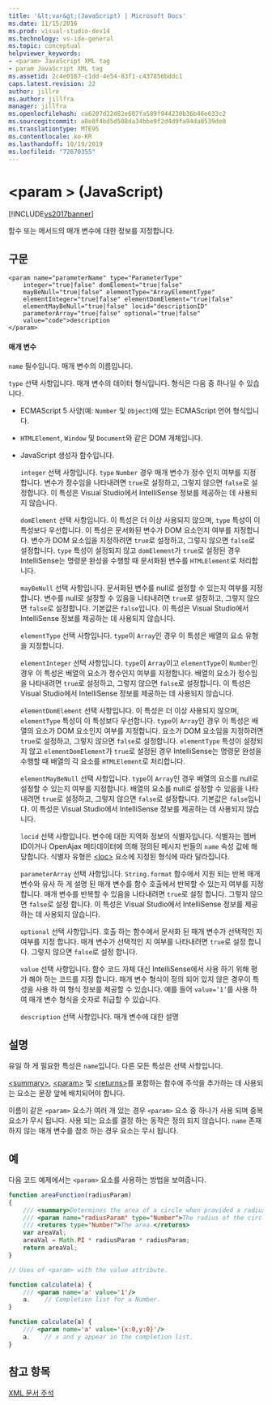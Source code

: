 ```yaml
---
title: '&lt;var&gt;(JavaScript) | Microsoft Docs'
ms.date: 11/15/2016
ms.prod: visual-studio-dev14
ms.technology: vs-ide-general
ms.topic: conceptual
helpviewer_keywords:
- <param> JavaScript XML tag
- param JavaScript XML tag
ms.assetid: 2c4e0167-c1dd-4e54-83f1-c437856bddc1
caps.latest.revision: 22
author: jillre
ms.author: jillfra
manager: jillfra
ms.openlocfilehash: ca6207d22d82e607fa589f944230b36b46e633c2
ms.sourcegitcommit: a8e8f4bd5d508da34bbe9f2d4d9fa94da0539de0
ms.translationtype: MTE95
ms.contentlocale: ko-KR
ms.lasthandoff: 10/19/2019
ms.locfileid: "72670355"
---
```

# <a name="ltparamgt-javascript"></a>&lt;param &gt; (JavaScript)
[!INCLUDE[vs2017banner](../includes/vs2017banner.md)]

함수 또는 메서드의 매개 변수에 대한 정보를 지정합니다.

## <a name="syntax"></a>구문

```
<param name="parameterName" type="ParameterType"
    integer="true|false" domElement="true|false"
    mayBeNull="true|false" elementType="ArrayElementType"
    elementInteger="true|false" elementDomElement="true|false"
    elementMayBeNull="true|false" locid="descriptionID"
    parameterArray="true|false" optional="true|false"
    value="code">description
</param>
```

#### <a name="parameters"></a>매개 변수
 `name` 필수입니다. 매개 변수의 이름입니다.

 `type` 선택 사항입니다. 매개 변수의 데이터 형식입니다. 형식은 다음 중 하나일 수 있습니다.

- ECMAScript 5 사양(예: `Number` 및 `Object`)에 있는 ECMAScript 언어 형식입니다.

- `HTMLElement`, `Window` 및 `Document`와 같은 DOM 개체입니다.

- JavaScript 생성자 함수입니다.

  `integer` 선택 사항입니다. `type` `Number` 경우 매개 변수가 정수 인지 여부를 지정 합니다. 변수가 정수임을 나타내려면 `true`로 설정하고, 그렇지 않으면 `false`로 설정합니다. 이 특성은 Visual Studio에서 IntelliSense 정보를 제공하는 데 사용되지 않습니다.

  `domElement` 선택 사항입니다. 이 특성은 더 이상 사용되지 않으며, `type` 특성이 이 특성보다 우선합니다. 이 특성은 문서화된 변수가 DOM 요소인지 여부를 지정합니다. 변수가 DOM 요소임을 지정하려면 `true`로 설정하고, 그렇지 않으면 `false`로 설정합니다. `type` 특성이 설정되지 않고 `domElement`가 `true`로 설정된 경우 IntelliSense는 명령문 완성을 수행할 때 문서화된 변수를 `HTMLElement`로 처리합니다.

  `mayBeNull` 선택 사항입니다. 문서화된 변수를 null로 설정할 수 있는지 여부를 지정합니다. 변수를 null로 설정할 수 있음을 나타내려면 `true`로 설정하고, 그렇지 않으면 `false`로 설정합니다. 기본값은 `false`입니다. 이 특성은 Visual Studio에서 IntelliSense 정보를 제공하는 데 사용되지 않습니다.

  `elementType` 선택 사항입니다. `type`이 `Array`인 경우 이 특성은 배열의 요소 유형을 지정합니다.

  `elementInteger` 선택 사항입니다. `type`이 `Array`이고 `elementType`이 `Number`인 경우 이 특성은 배열의 요소가 정수인지 여부를 지정합니다. 배열의 요소가 정수임을 나타내려면 `true`로 설정하고, 그렇지 않으면 `false`로 설정합니다. 이 특성은 Visual Studio에서 IntelliSense 정보를 제공하는 데 사용되지 않습니다.

  `elementDomElement` 선택 사항입니다. 이 특성은 더 이상 사용되지 않으며, `elementType` 특성이 이 특성보다 우선합니다. `type`이 `Array`인 경우 이 특성은 배열의 요소가 DOM 요소인지 여부를 지정합니다. 요소가 DOM 요소임을 지정하려면 `true`로 설정하고, 그렇지 않으면 `false`로 설정합니다. `elementType` 특성이 설정되지 않고 `elementDomElement`가 `true`로 설정된 경우 IntelliSense는 명령문 완성을 수행할 때 배열의 각 요소를 `HTMLElement`로 처리합니다.

  `elementMayBeNull` 선택 사항입니다. `type`이 `Array`인 경우 배열의 요소를 null로 설정할 수 있는지 여부를 지정합니다. 배열의 요소를 null로 설정할 수 있음을 나타내려면 `true`로 설정하고, 그렇지 않으면 `false`로 설정합니다. 기본값은 `false`입니다. 이 특성은 Visual Studio에서 IntelliSense 정보를 제공하는 데 사용되지 않습니다.

  `locid` 선택 사항입니다. 변수에 대한 지역화 정보의 식별자입니다. 식별자는 멤버 ID이거나 OpenAjax 메타데이터에 의해 정의된 메시지 번들의 `name` 속성 값에 해당합니다. 식별자 유형은 [\<loc>](../ide/loc-javascript.md) 요소에 지정된 형식에 따라 달라집니다.

  `parameterArray` 선택 사항입니다. `String.format` 함수에서 지원 되는 반복 매개 변수와 유사 하 게 설명 된 매개 변수를 함수 호출에서 반복할 수 있는지 여부를 지정 합니다. 매개 변수를 반복할 수 있음을 나타내려면 `true`로 설정 합니다. 그렇지 않으면 `false`로 설정 합니다. 이 특성은 Visual Studio에서 IntelliSense 정보를 제공하는 데 사용되지 않습니다.

  `optional` 선택 사항입니다. 호출 하는 함수에서 문서화 된 매개 변수가 선택적인 지 여부를 지정 합니다. 매개 변수가 선택적인 지 여부를 나타내려면 `true`로 설정 합니다. 그렇지 않으면 `false`로 설정 합니다.

  `value` 선택 사항입니다. 함수 코드 자체 대신 IntelliSense에서 사용 하기 위해 평가 해야 하는 코드를 지정 합니다. 매개 변수 형식이 정의 되어 있지 않은 경우이 특성을 사용 하 여 형식 정보를 제공할 수 있습니다. 예를 들어 `value=’1’`를 사용 하 여 매개 변수 형식을 숫자로 취급할 수 있습니다.

  `description` 선택 사항입니다. 매개 변수에 대한 설명

## <a name="remarks"></a>설명
 유일 하 게 필요한 특성은 `name`입니다. 다른 모든 특성은 선택 사항입니다.

 [\<summary>](../ide/summary-javascript.md), [\<param>](../ide/param-javascript.md) 및 [\<returns>](../ide/returns-javascript.md)를 포함하는 함수에 주석을 추가하는 데 사용되는 요소는 문장 앞에 배치되어야 합니다.

 이름이 같은 `<param>` 요소가 여러 개 있는 경우 `<param>` 요소 중 하나가 사용 되며 중복 요소가 무시 됩니다. 사용 되는 요소를 결정 하는 동작은 정의 되지 않습니다. `name` 존재 하지 않는 매개 변수를 참조 하는 경우 요소는 무시 됩니다.

## <a name="example"></a>예
 다음 코드 예제에서는 `<param>` 요소를 사용하는 방법을 보여줍니다.

```javascript
function areaFunction(radiusParam)
{
    /// <summary>Determines the area of a circle when provided a radius parameter.</summary>
    /// <param name="radiusParam" type="Number">The radius of the circle.</param>
    /// <returns type="Number">The area.</returns>
    var areaVal;
    areaVal = Math.PI * radiusParam * radiusParam;
    return areaVal;
}

// Uses of <param> with the value attribute.

function calculate(a) {
    /// <param name='a' value='1'/>
    a.    // Completion list for a Number.
}

function calculate(a) {
    /// <param name='a' value='{x:0,y:0}'/>
    a.    // x and y appear in the completion list.
}

```

## <a name="see-also"></a>참고 항목
 [XML 문서 주석](../ide/xml-documentation-comments-javascript.md)
